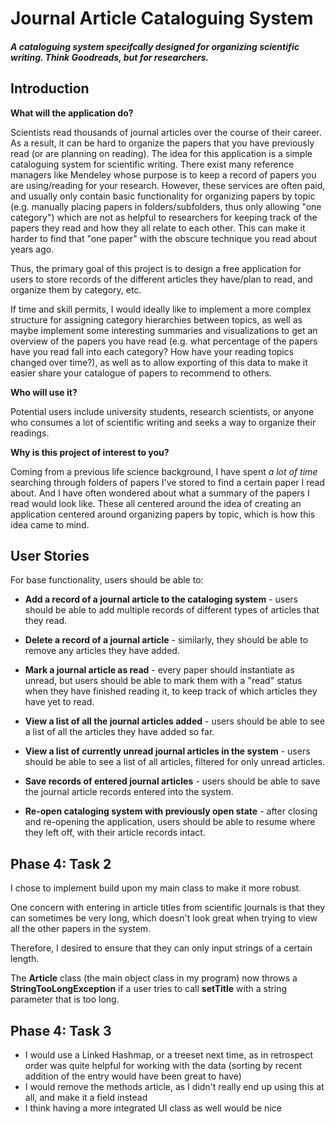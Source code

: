 # Journal Article Cataloguing System

##### A cataloguing system specifcally designed for organizing scientific writing. Think Goodreads, but for researchers.


## Introduction

**What will the application do?**
 
Scientists read thousands of journal articles over the course of their career. As a result, it can be hard to organize 
the papers that you have previously read (or are planning on reading). The idea for this application is a simple 
cataloguing system for scientific writing. There exist many reference managers like Mendeley whose purpose is to keep 
a record of papers you are using/reading for your research. However, these services are often paid, and usually only 
contain basic functionality for organizing papers by topic (e.g. manually placing papers in folders/subfolders, thus 
only allowing "one category") which are not as helpful to researchers for keeping track of the papers they read and 
how they all relate to each other. This can make it harder to find that "one paper" with the obscure technique you 
read about years ago.

Thus, the primary goal of this project is to design a free application for users to store records of the different 
articles they have/plan to read, and organize them by category, etc. 

If time and skill permits, I would ideally like to implement a more complex structure for assigning category hierarchies 
between topics, as well as maybe implement some interesting summaries and visualizations to get an overview of the 
papers you have read (e.g. what percentage of the papers have you read fall into each category? How have your reading 
topics changed over time?), as well as to allow exporting of this data to make it easier  share your catalogue of papers 
to recommend to others.

**Who will use it?**

Potential users include university students, research scientists, or anyone who consumes a lot of scientific writing 
and seeks a way to organize their readings.

**Why is this project of interest to you?**

Coming from a previous life science background, I have spent *a lot of time* searching through folders of papers I've 
stored to find a certain paper I read about. And I have often wondered about what a summary of the papers I read would 
look like. These all centered around the idea of creating an application centered around organizing papers by topic, 
which is how this idea came to mind.

## User Stories

For base functionality, users should be able to:
- **Add a record of a journal article to the cataloging system** - users should be able to add multiple records of 
different types of articles that they read. 
- **Delete a record of a journal article** - similarly, they should be able to remove any articles they have added.
- **Mark a journal article as read** - every paper should instantiate as unread, but users should be able to mark
them with a "read" status when they have finished reading it, to keep track of which articles they have yet to read.
- **View a list of all the journal articles added** - users should be able to see a list of all the articles they have
added so far.
- **View a list of currently unread journal articles in the system** - users should be able to see a list of all 
articles, filtered for only unread articles.

- **Save records of entered journal articles** - users should be able to save the journal article records entered into
 the system.

- **Re-open cataloging system with previously open state** - after closing and re-opening the application, users should 
be able to resume where they left off, with their article records intact.

## Phase 4: Task 2

I chose to implement build upon my main class to make it more robust. 

One concern with entering in article titles from scientific journals is that they can 
sometimes be very long, which doesn't look great when trying to view all the other papers in the system.

Therefore, I desired to ensure that they can only input strings of a certain length. 

The **Article** class (the main object class in my program) now throws a **StringTooLongException** if a user tries to
 call **setTitle** with a string parameter that is too long. 
 
 ## Phase 4: Task 3
 
 - I would use a Linked Hashmap, or a treeset next time, as in retrospect order was quite helpful
 for working with the data (sorting by recent addition of the entry would have been great to have)
 - I would remove the methods article, as I didn't really end up using this at all, and make it a field instead
 - I think having a more integrated UI class as well would be nice



